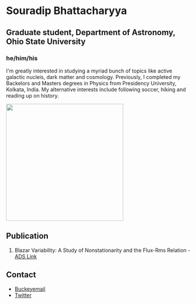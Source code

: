 # Souradip Bhattacharyya 
## Graduate student, Department of Astronomy, Ohio State University
### he/him/his

I'm greatly interested in studying a myriad bunch of topics like active galactic nucleis, dark matter and cosmology. Previously, I completed my Backelors and Masters degrees in Physics from Presidency University, Kolkata, India. My alternative interests include following soccer, hiking and reading up on history.

<img src="https://souradipb96.github.io/souradipb.github.io/IMG_0544.jpg" width="320">

## Publication

1. Blazar Variability: A Study of Nonstationarity and the Flux-Rms Relation - [ADS Link](https://ui.adsabs.harvard.edu/abs/2020ApJ...897...25B/abstract)

## Contact

- [Buckeyemail](bhattacharyya.37@buckeyemail.osu.edu)
- [Twitter](https://twitter.com/Joy2296)
